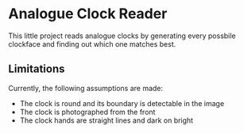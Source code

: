 # Analogue Clock Reader

This little project reads analogue clocks by generating every possbile clockface and finding out which one matches best.

## Limitations

Currently, the following assumptions are made:
- The clock is round and its boundary is detectable in the image
- The clock is photographed from the front
- The clock hands are straight lines and dark on bright